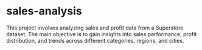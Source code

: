 # sales-analysis
This project involves analyzing sales and profit data from a Superstore dataset. The main objective is to gain insights into sales performance, profit distribution, and trends across different categories, regions, and cities.
